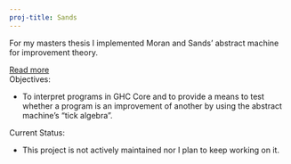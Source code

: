 ```yaml
---
proj-title: Sands
---
```

<p>
For my masters thesis I implemented Moran and Sands’ abstract machine for improvement theory.
</p>
<div class="read-more">
<a href="#" id="showDiv-2">Read more</a>
</div>
<div id="sands-details">
<span class="proj-info">Objectives:</span>
<ul>
<li>
To interpret programs in GHC Core and to provide a means to test whether a program is an improvement of another by using the abstract machine’s “tick algebra”.
</ul>
<span class="proj-info">Current Status:</span>
<ul>
<li>
This project is not actively maintained nor I plan to keep working on it.
</ul>
</div>
